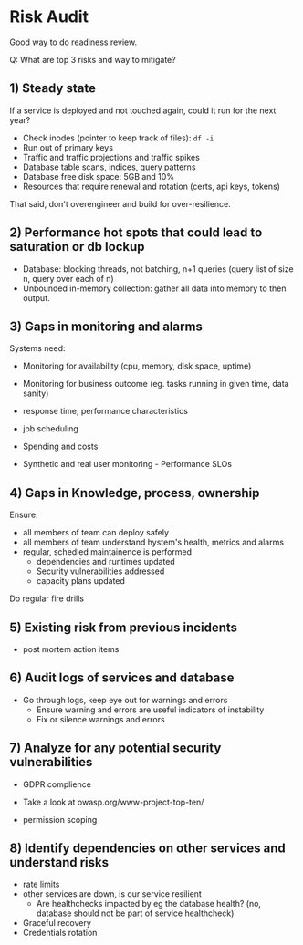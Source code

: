 # Risk Audit

Good way to do readiness review.

Q: What are top 3 risks and way to mitigate?


## 1) Steady state

If a service is deployed and not touched again, could it run for the next year?

- Check inodes (pointer to keep track of files): `df -i`
- Run out of primary keys
- Traffic and traffic projections and traffic spikes
- Database table scans, indices, query patterns
- Database free disk space: 5GB and 10%
- Resources that require renewal and rotation (certs, api keys, tokens)

That said, don't overengineer and build for over-resilience.


## 2) Performance hot spots that could lead to saturation or db lockup

- Database: blocking threads, not batching, n+1 queries (query list of size n, query over each of n)
- Unbounded in-memory collection: gather all data into memory to then output.


## 3) Gaps in monitoring and alarms

Systems need:
- Monitoring for availability (cpu, memory, disk space, uptime)
- Monitoring for business outcome (eg. tasks running in given time, data sanity)

- response time, performance characteristics
- job scheduling
- Spending and costs
- Synthetic and real user monitoring - Performance SLOs


## 4) Gaps in Knowledge, process, ownership

Ensure:
- all members of team can deploy safely
- all members of team understand hystem's health, metrics and alarms
- regular, schedled maintainence is performed
  - dependencies and runtimes updated
  - Security vulnerabilities addressed
  - capacity plans updated

Do regular fire drills


## 5)  Existing risk from previous incidents

- post mortem action items


## 6)  Audit logs of services and database

- Go through logs, keep eye out for warnings and errors
  - Ensure warning and errors are useful indicators of instability
  - Fix or silence warnings and errors

## 7)  Analyze for any potential security vulnerabilities

- GDPR complience
- Take a look at owasp.org/www-project-top-ten/

- permission scoping


## 8) Identify dependencies on other services and understand risks

- rate limits
- other services are down, is our service resilient
  - Are healthchecks impacted by eg the database health? (no, database should not be part of service healthcheck)
- Graceful recovery
- Credentials rotation








